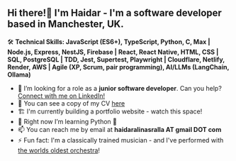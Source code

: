 ## Hi there!👋 I'm Haidar - I'm a software developer based in Manchester, UK.

🛠️ **Technical Skills: JavaScript (ES6+), TypeScript, Python, C, Max | Node.js, Express, NestJS, Firebase | React, React Native, HTML, CSS | SQL, PostgreSQL | TDD, Jest, Supertest, Playwright | Cloudflare, Netlify, Render, AWS | Agile (XP, Scrum, pair programming), AI/LLMs (LangChain, Ollama)**

- 🔭 I’m looking for a role as a **junior software developer**. Can you help? [Connect with me on LinkedIn!](https://www.linkedin.com/in/haidarnasralla/)
- 📜 You can see a copy of my CV [here](https://drive.google.com/file/d/1mxJYJTmkQSOtQTO23nRMznoxQB-KnQy6/view?usp=drive_link)
- 🏗️ I'm currently building a portfolio website - watch this space!
- 🌱 Right now I’m learning Python 🐍 
- 📫 You can reach me by email at **haidaralinasralla AT gmail DOT com**
- ⚡ Fun fact: I'm a classically trained musician - and I've performed with [the worlds oldest orchestra](https://www.operan.se/en/about-the-opera/royal-swedish-orchestra/)!

